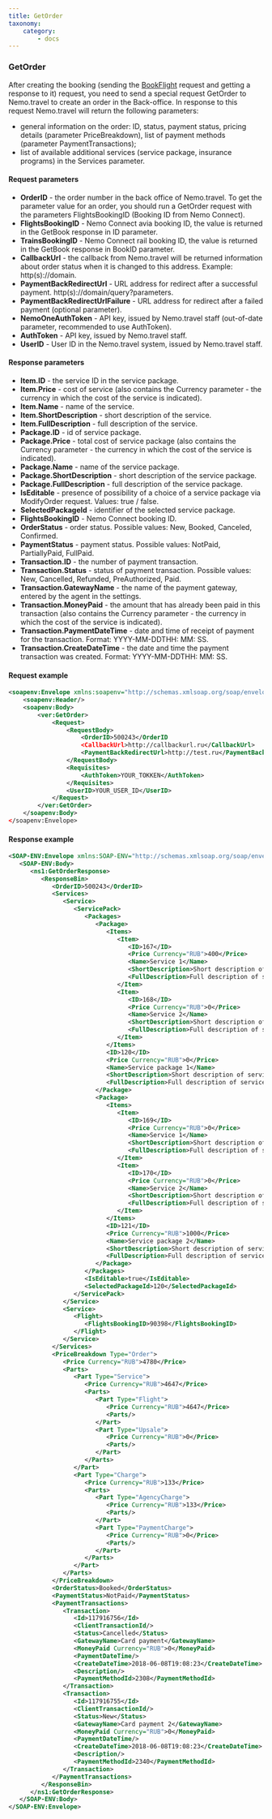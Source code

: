 ```yaml
---
title: GetOrder
taxonomy:
    category:
        - docs
---
```


### GetOrder

After creating the booking (sending the  [BookFlight](and/avia/request/bookflight) request and getting a response to it) request, you need to send a special request GetOrder to Nemo.travel to create an order in the Back-office.
In response to this request Nemo.travel will return the following parameters:
*  general information on the order: ID, status, payment status, pricing details (parameter PriceBreakdown), list of payment methods (parameter PaymentTransactions);
*  list of available additional services (service package, insurance programs) in the Services parameter. 

#### Request parameters
* **OrderID** - the order number in the back office of Nemo.travel. To get the parameter value for an order, you should run a GetOrder request with the parameters FlightsBookingID (Booking ID from Nemo Connect).
* **FlightsBookingID** - Nemo Connect avia booking ID, the value is returned in the GetBook response in ID parameter.
* **TrainsBookingID** - Nemo Connect rail booking ID, the value is returned in the GetBook response in BookID parameter. 
* **CallbackUrl** - the callback from Nemo.travel will be returned information about order status when it is changed to this address. Example: http(s)://domain.
* **PaymentBackRedirectUrl** - URL address for redirect after a successful payment. http(s)://domain/query?parameters.
* **PaymentBackRedirectUrlFailure** - URL address for redirect after a failed payment (optional parameter).
* **NemoOneAuthToken** - API key, issued by Nemo.travel staff (out-of-date parameter, recommended to use AuthToken).
* **AuthToken** - API key, issued by Nemo.travel staff.
* **UserID** - User ID in the Nemo.travel system, issued by Nemo.travel staff.

#### Response parameters
* **Item.ID** - the service ID in the service package.
* **Item.Price** - cost of service (also contains the Currency parameter  - the currency in which the cost of the service is indicated).
* **Item.Name** - name of the service.
* **Item.ShortDescription** - short description of the service.
* **Item.FullDescription** - full description of the service.
* **Package.ID** - id of service package.
* **Package.Price** - total cost of service package (also contains the Currency parameter  - the currency in which the cost of the service is indicated).
* **Package.Name** - name of the  service package.
* **Package.ShortDescription** -  short description of the service package.
* **Package.FullDescription** - full description of the service package.
* **IsEditable** - presence of possibility of a choice of a service package via ModifyOrder request. Values: true / false.
* **SelectedPackageId** - identifier of the selected service package.
* **FlightsBookingID** - Nemo Connect booking ID.
* **OrderStatus** - order status. Possible values: New, Booked, Canceled, Confirmed.
* **PaymentStatus** - payment status. Possible values: NotPaid, PartiallyPaid, FullPaid.
* **Transaction.ID** - the number of payment transaction.
* **Transaction.Status** - status of payment transaction. Possible values: New, Cancelled, Refunded, PreAuthorized, Paid.
* **Transaction.GatewayName** - the name of the payment gateway, entered by the agent in the settings.
* **Transaction.MoneyPaid** - the amount that has already been paid in this transaction (also contains the Currency parameter  - the currency in which the cost of the service is indicated).
* **Transaction.PaymentDateTime** - date and time of receipt of payment for the transaction. Format: YYYY-MM-DDTHH: MM: SS.
* **Transaction.CreateDateTime** - the date and time the payment transaction was created. Format: YYYY-MM-DDTHH: MM: SS.


#### Request example
```xml
<soapenv:Envelope xmlns:soapenv="http://schemas.xmlsoap.org/soap/envelope/" xmlns:ver="***">
	<soapenv:Header/>
	<soapenv:Body>
		<ver:GetOrder>
			<Request>
				<RequestBody>
					<OrderID>500243</OrderID
					<CallbackUrl>http://callbackurl.ru</CallbackUrl>
                    <PaymentBackRedirectUrl>http://test.ru</PaymentBackRedirectUrl>
				</RequestBody>
				<Requisites>
					<AuthToken>YOUR_TOKKEN</AuthToken>
				</Requisites>
				<UserID>YOUR_USER_ID</UserID>
			</Request>
		</ver:GetOrder>
	</soapenv:Body>
</soapenv:Envelope>
```
#### Response example
```xml
<SOAP-ENV:Envelope xmlns:SOAP-ENV="http://schemas.xmlsoap.org/soap/envelope/" xmlns:ns1="***" xmlns:xsi="http://www.w3.org/2001/XMLSchema-instance">
   <SOAP-ENV:Body>
      <ns1:GetOrderResponse>
         <ResponseBin>
            <OrderID>500243</OrderID>
            <Services>
               <Service>
                  <ServicePack>
                     <Packages>
                        <Package>
                           <Items>
                              <Item>
                                 <ID>167</ID>
                                 <Price Currency="RUB">400</Price>
                                 <Name>Service 1</Name>
                                 <ShortDescription>Short description of service 1</ShortDescription>
                                 <FullDescription>Full description of service 1</FullDescription>
                              </Item>
                              <Item>
                                 <ID>168</ID>
                                 <Price Currency="RUB">0</Price>
                                 <Name>Service 2</Name>
                                 <ShortDescription>Short description of service 2</ShortDescription>
                                 <FullDescription>Full description of service 2</FullDescription>
                              </Item>
                           </Items>
                           <ID>120</ID>
                           <Price Currency="RUB">0</Price>
                           <Name>Service package 1</Name>
                           <ShortDescription>Short description of service package 1</ShortDescription>
                           <FullDescription>Full description of service package 1</FullDescription>
                        </Package>
                        <Package>
                           <Items>
                              <Item>
                                 <ID>169</ID>
                                 <Price Currency="RUB">0</Price>
                                 <Name>Service 1</Name>
                                 <ShortDescription>Short description of service 1</ShortDescription>
                                 <FullDescription>Full description of service 1</FullDescription>
                              </Item>
                              <Item>
                                 <ID>170</ID>
                                 <Price Currency="RUB">0</Price>
                                 <Name>Service 2</Name>
                                 <ShortDescription>Short description of service 2</ShortDescription>
                                 <FullDescription>Full description of service 2</FullDescription>
                              </Item>
                           </Items>
                           <ID>121</ID>
                           <Price Currency="RUB">1000</Price>
                           <Name>Service package 2</Name>
                           <ShortDescription>Short description of service package 2</ShortDescription>
                           <FullDescription>Full description of service package 2</FullDescription>
                        </Package>
                     </Packages>
                     <IsEditable>true</IsEditable>
                     <SelectedPackageId>120</SelectedPackageId>
                  </ServicePack>
               </Service>
               <Service>
                  <Flight>
                     <FlightsBookingID>90398</FlightsBookingID>
                  </Flight>
               </Service>
            </Services>
            <PriceBreakdown Type="Order">
               <Price Currency="RUB">4780</Price>
               <Parts>
                  <Part Type="Service">
                     <Price Currency="RUB">4647</Price>
                     <Parts>
                        <Part Type="Flight">
                           <Price Currency="RUB">4647</Price>
                           <Parts/>
                        </Part>
                        <Part Type="Upsale">
                           <Price Currency="RUB">0</Price>
                           <Parts/>
                        </Part>
                     </Parts>
                  </Part>
                  <Part Type="Charge">
                     <Price Currency="RUB">133</Price>
                     <Parts>
                        <Part Type="AgencyCharge">
                           <Price Currency="RUB">133</Price>
                           <Parts/>
                        </Part>
                        <Part Type="PaymentCharge">
                           <Price Currency="RUB">0</Price>
                           <Parts/>
                        </Part>
                     </Parts>
                  </Part>
               </Parts>
            </PriceBreakdown>
            <OrderStatus>Booked</OrderStatus>
            <PaymentStatus>NotPaid</PaymentStatus>
            <PaymentTransactions>
               <Transaction>
                  <Id>117916756</Id>
                  <ClientTransactionId/>
                  <Status>Cancelled</Status>
                  <GatewayName>Card payment</GatewayName>
                  <MoneyPaid Currency="RUB">0</MoneyPaid>
                  <PaymentDateTime/>
                  <CreateDateTime>2018-06-08T19:08:23</CreateDateTime>
                  <Description/>
                  <PaymentMethodId>2308</PaymentMethodId>
               </Transaction>
               <Transaction>
                  <Id>117916755</Id>
                  <ClientTransactionId/>
                  <Status>New</Status>
                  <GatewayName>Card payment 2</GatewayName>
                  <MoneyPaid Currency="RUB">0</MoneyPaid>
                  <PaymentDateTime/>
                  <CreateDateTime>2018-06-08T19:08:23</CreateDateTime>
                  <Description/>
                  <PaymentMethodId>2340</PaymentMethodId>
               </Transaction>
            </PaymentTransactions>
         </ResponseBin>
      </ns1:GetOrderResponse>
   </SOAP-ENV:Body>
</SOAP-ENV:Envelope>
```

